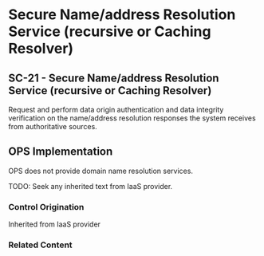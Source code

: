 # Secure Name/address Resolution Service (recursive or Caching Resolver)
## SC-21 - Secure Name/address Resolution Service (recursive or Caching Resolver)

Request and perform data origin authentication and data integrity verification on the name/address resolution responses the system receives from authoritative sources.

## OPS Implementation

OPS does not provide domain name resolution services.

TODO: Seek any inherited text from IaaS provider.

### Control Origination

Inherited from IaaS provider

### Related Content
